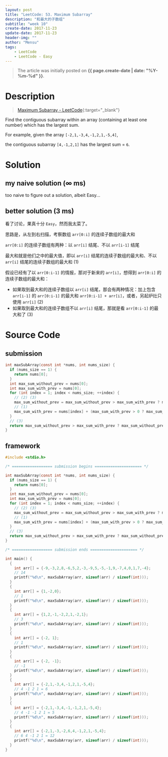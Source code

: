 ```yaml
---
layout: post
title: "LeetCode: 53. Maximum Subarray"
description: "和最大的子数组"
subtitle: "week 10"
create-date: 2017-11-23
update-date: 2017-11-23
header-img: ""
author: "Mensu"
tags:
    - LeetCode
    - LeetCode - Easy
---
```


> The article was initially posted on **{{ page.create-date | date: "%Y-%m-%d" }}**.


# Description

> [Maximum Subarray - LeetCode](https://leetcode.com/problems/longest-valid-parentheses/description/){:target="_blank"}

Find the contiguous subarray within an array (containing at least one number) which has the largest sum.

For example, given the array ``[-2,1,-3,4,-1,2,1,-5,4]``,

the contiguous subarray ``[4,-1,2,1]`` has the largest sum = ``6``.

# Solution

## my naive solution (∞ ms)

too naive to figure out a solution, albeit Easy...

## better solution (3 ms)

看了讨论，果真十分 ``Easy``，然而我太菜了。

思路是，从左到右扫描，考察数组 ``arr[0:i]`` 的连续子数组的最大和

``arr[0:i]`` 的连续子数组有两种：以 ``arr[i]`` 结尾、不以 ``arr[i-1]`` 结尾

最大和就是他们之中的最大值，即以 ``arr[i]`` 结尾的连续子数组的最大和、不以 ``arr[i]`` 结尾的连续子数组的最大和 (1)

假设已经有了以 ``arr[0:i-1]`` 的情报，那对于新来的 ``arr[i]``，想得到 ``arr[0:i]`` 的连续子数组的最大和：

- 如果取到最大和的连续子数组以 ``arr[i]`` 结尾，那会有两种情况：加上包含 ``arr[i-1]`` 的 ``arr[0:i-1]`` 的最大和 ``arr[0:i-1] + arr[i]``，或者，另起炉灶只使用 ``arr[i]`` (2)
- 如果取到最大和的连续子数组不以 ``arr[i]`` 结尾，那就是看 ``arr[0:i-1]`` 的最大和了 (3)

# Source Code

## submission

~~~c
int maxSubArray(const int *nums, int nums_size) {
  if (nums_size == 1) {
    return nums[0];
  }
  int max_sum_without_prev = nums[0];
  int max_sum_with_prev = nums[0];
  for (int index = 1; index < nums_size; ++index) {
    // (2) (3)
    max_sum_without_prev = max_sum_without_prev > max_sum_with_prev ? max_sum_without_prev : max_sum_with_prev;
    // (1)
    max_sum_with_prev = nums[index] + (max_sum_with_prev > 0 ? max_sum_with_prev : 0);
  }
  // (3)
  return max_sum_without_prev > max_sum_with_prev ? max_sum_without_prev : max_sum_with_prev;
}

~~~

## framework

~~~c
#include <stdio.h>

/* ================== submission begins ===================== */

int maxSubArray(const int *nums, int nums_size) {
  if (nums_size == 1) {
    return nums[0];
  }
  int max_sum_without_prev = nums[0];
  int max_sum_with_prev = nums[0];
  for (int index = 1; index < nums_size; ++index) {
    // (2) (3)
    max_sum_without_prev = max_sum_without_prev > max_sum_with_prev ? max_sum_without_prev : max_sum_with_prev;
    // (1)
    max_sum_with_prev = nums[index] + (max_sum_with_prev > 0 ? max_sum_with_prev : 0);
  }
  // (3)
  return max_sum_without_prev > max_sum_with_prev ? max_sum_without_prev : max_sum_with_prev;
}

/* ================== submission ends ===================== */

int main() {
  {
    int arr[] = {-9,-3,2,8,-6,5,2,-3,-9,5,-5,-1,9,-7,4,0,1,7,-4};
    // 14
    printf("%d\n", maxSubArray(arr, sizeof(arr) / sizeof(int)));
  }
  {
    int arr[] = {1,-2,0};
    // 1
    printf("%d\n", maxSubArray(arr, sizeof(arr) / sizeof(int)));
  }
  {
    int arr[] = {1,2,-1,-2,2,1,-2,1};
    // 3
    printf("%d\n", maxSubArray(arr, sizeof(arr) / sizeof(int)));
  }
  {
    int arr[] = {-2, 1};
    // 1
    printf("%d\n", maxSubArray(arr, sizeof(arr) / sizeof(int)));
  }
  {
    int arr[] = {-2, -1};
    // -1
    printf("%d\n", maxSubArray(arr, sizeof(arr) / sizeof(int)));
  }
  {
    int arr[] = {-2,1,-3,4,-1,2,1,-5,4};
    // 4 -1 2 1 = 6
    printf("%d\n", maxSubArray(arr, sizeof(arr) / sizeof(int)));
  }
  {
    int arr[] = {-2,1,-3,4,-1,-1,2,1,-5,4};
    // 4 -1 -1 2 1 = 5
    printf("%d\n", maxSubArray(arr, sizeof(arr) / sizeof(int)));
  }
  {
    int arr[] = {-2,1,-3,-2,6,4,-1,2,1,-5,4};
    // 6 4 -1 2 1 = 12
    printf("%d\n", maxSubArray(arr, sizeof(arr) / sizeof(int)));
  }
}

~~~
